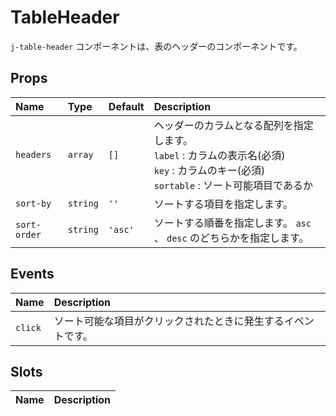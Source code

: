 # TableHeader

`j-table-header` コンポーネントは、表のヘッダーのコンポーネントです。

## Props

|Name|Type|Default|Description|
|:--|:--|:--|:--|
|`headers`|`array`|`[]`|ヘッダーのカラムとなる配列を指定します。<br> `label` : カラムの表示名(必須)<br> `key` : カラムのキー(必須)<br> `sortable` : ソート可能項目であるか|
|`sort-by`|`string`|`''`|ソートする項目を指定します。|
|`sort-order`|`string`|`'asc'`|ソートする順番を指定します。 `asc` 、 `desc` のどちらかを指定します。|

## Events

|Name|Description|
|:--|:--|
|`click`|ソート可能な項目がクリックされたときに発生するイベントです。|

## Slots

|Name|Description|
|:--|:--|
